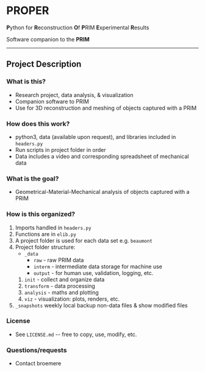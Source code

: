 # PROPER

**P**ython for **R**econstruction **O**f **P**RIM **E**xperimental **R**esults

Software companion to the **PRIM**

---

## Project Description

### What is this?
* Research project, data analysis, & visualization
* Companion software to PRIM
* Use for 3D reconstruction and meshing of objects captured with a PRIM


### How does this work?
* python3, data (available upon request), and libraries included in `headers.py`
* Run scripts in project folder in order
* Data includes a video and corresponding spreadsheet of mechanical data

### What is the goal?
* Geometrical-Material-Mechanical analysis of objects captured with a PRIM

### How is this organized?
1. Imports handled in `headers.py`
1. Functions are in `elib.py`
1. A project folder is used for each data set e.g. `beaumont`
1. Project folder structure:
    * `_data`
        * `raw` - raw PRIM data
        * `interm` - intermediate data storage for machine use
        * `output` - for human use, validation, logging, etc.
    1. `init` - collect and organize data
    1. `transform` - data processing
    1. `analysis` - maths and plotting
    1. `viz` - visualization: plots, renders, etc.
1. `_snapshots` weekly local backup non-data files & show modified files
        
### License
* See `LICENSE.md` -- free to copy, use, modify, etc.

### Questions/requests
* Contact broemere
